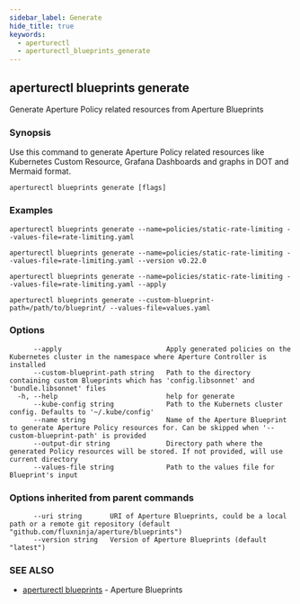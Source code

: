 ```yaml
---
sidebar_label: Generate
hide_title: true
keywords:
  - aperturectl
  - aperturectl_blueprints_generate
---
```


## aperturectl blueprints generate

Generate Aperture Policy related resources from Aperture Blueprints

### Synopsis

Use this command to generate Aperture Policy related resources like Kubernetes Custom Resource, Grafana Dashboards and graphs in DOT and Mermaid format.

```
aperturectl blueprints generate [flags]
```

### Examples

```
aperturectl blueprints generate --name=policies/static-rate-limiting --values-file=rate-limiting.yaml

aperturectl blueprints generate --name=policies/static-rate-limiting --values-file=rate-limiting.yaml --version v0.22.0

aperturectl blueprints generate --name=policies/static-rate-limiting --values-file=rate-limiting.yaml --apply

aperturectl blueprints generate --custom-blueprint-path=/path/to/blueprint/ --values-file=values.yaml
```

### Options

```
      --apply                          Apply generated policies on the Kubernetes cluster in the namespace where Aperture Controller is installed
      --custom-blueprint-path string   Path to the directory containing custom Blueprints which has 'config.libsonnet' and 'bundle.libsonnet' files
  -h, --help                           help for generate
      --kube-config string             Path to the Kubernets cluster config. Defaults to '~/.kube/config'
      --name string                    Name of the Aperture Blueprint to generate Aperture Policy resources for. Can be skipped when '--custom-blueprint-path' is provided
      --output-dir string              Directory path where the generated Policy resources will be stored. If not provided, will use current directory
      --values-file string             Path to the values file for Blueprint's input
```

### Options inherited from parent commands

```
      --uri string       URI of Aperture Blueprints, could be a local path or a remote git repository (default "github.com/fluxninja/aperture/blueprints")
      --version string   Version of Aperture Blueprints (default "latest")
```

### SEE ALSO

- [aperturectl blueprints](/reference/aperturectl/blueprints/blueprints.md) - Aperture Blueprints
